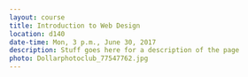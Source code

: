```yaml
---
layout: course
title: Introduction to Web Design
location: d140
date-time: Mon, 3 p.m., June 30, 2017
description: Stuff goes here for a description of the page
photo: Dollarphotoclub_77547762.jpg
---
```

